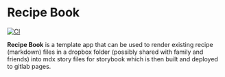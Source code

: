 # Recipe Book

[![CI](https://github.com/jejanim/recipe-book/actions/workflows/main.yml/badge.svg)](https://github.com/jejanim/recipe-book/actions/workflows/main.yml)

**Recipe Book** is a template app that can be used to render existing recipe (markdown) files in a dropbox folder (possibly shared with family and friends) into mdx story files for storybook which is then built and deployed to gitlab pages.
